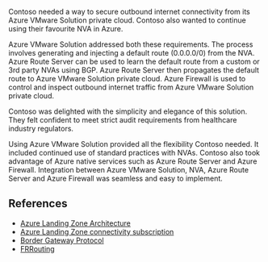 ﻿Contoso needed a way to secure outbound internet connectivity from its Azure VMware Solution private cloud. Contoso also wanted to continue using their favourite NVA in Azure.

Azure VMware Solution addressed both these requirements. The process involves generating and injecting a default route (0.0.0.0/0) from the NVA. Azure Route Server can be used to learn the default route from a custom or 3rd party NVAs using BGP. Azure Route Server then propagates the default route to Azure VMware Solution private cloud. Azure Firewall is used to control and inspect outbound internet traffic from Azure VMware Solution private cloud.

Contoso was delighted with the simplicity and elegance of this solution. They felt confident to meet strict audit requirements from healthcare industry regulators.

Using Azure VMware Solution provided all the flexibility Contoso needed. It included continued use of standard practices with NVAs. Contoso also took advantage of Azure native services such as Azure Route Server and Azure Firewall. Integration between Azure VMware Solution, NVA, Azure Route Server and Azure Firewall was seamless and easy to implement.

## References

- [Azure Landing Zone Architecture](/azure/cloud-adoption-framework/scenarios/azure-vmware/enterprise-scale-landing-zone#architecture)
- [Azure Landing Zone connectivity subscription](/azure/cloud-adoption-framework/ready/landing-zone/design-area/resource-org-subscriptions)
- [Border Gateway Protocol](https://en.wikipedia.org/wiki/Border_Gateway_Protocol)
- [FRRouting](https://frrouting.org/)
